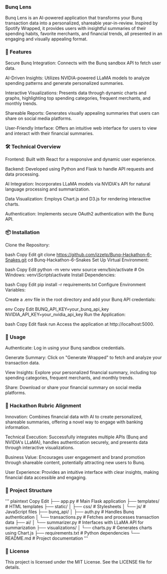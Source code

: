 ### Bunq Lens
Bunq Lens is an AI-powered application that transforms your Bunq transaction data into a personalized, shareable year-in-review. Inspired by Spotify Wrapped, it provides users with insightful summaries of their spending habits, favorite merchants, and financial trends, all presented in an engaging and visually appealing format.

### 🚀 Features
Secure Bunq Integration: Connects with the Bunq sandbox API to fetch user data.

AI-Driven Insights: Utilizes NVIDIA-powered LLaMA models to analyze spending patterns and generate personalized summaries.

Interactive Visualizations: Presents data through dynamic charts and graphs, highlighting top spending categories, frequent merchants, and monthly trends.

Shareable Reports: Generates visually appealing summaries that users can share on social media platforms.

User-Friendly Interface: Offers an intuitive web interface for users to view and interact with their financial summaries.

### 🛠️ Technical Overview
Frontend: Built with React for a responsive and dynamic user experience.

Backend: Developed using Python and Flask to handle API requests and data processing.

AI Integration: Incorporates LLaMA models via NVIDIA's API for natural language processing and summarization.

Data Visualization: Employs Chart.js and D3.js for rendering interactive charts.

Authentication: Implements secure OAuth2 authentication with the Bunq API.

### 📦 Installation
Clone the Repository:

bash
Copy
Edit
git clone https://github.com/izzetp/Bunq-Hackathon-6-Snakes.git
cd Bunq-Hackathon-6-Snakes
Set Up Virtual Environment:

bash
Copy
Edit
python -m venv venv
source venv/bin/activate  # On Windows: venv\Scripts\activate
Install Dependencies:

bash
Copy
Edit
pip install -r requirements.txt
Configure Environment Variables:

Create a .env file in the root directory and add your Bunq API credentials:

env
Copy
Edit
BUNQ_API_KEY=your_bunq_api_key
NVIDIA_API_KEY=your_nvidia_api_key
Run the Application:

bash
Copy
Edit
flask run
Access the application at http://localhost:5000.

### 🧪 Usage
Authenticate: Log in using your Bunq sandbox credentials.

Generate Summary: Click on "Generate Wrapped" to fetch and analyze your transaction data.

View Insights: Explore your personalized financial summary, including top spending categories, frequent merchants, and monthly trends.

Share: Download or share your financial summary on social media platforms.

### 🎯 Hackathon Rubric Alignment
Innovation: Combines financial data with AI to create personalized, shareable summaries, offering a novel way to engage with banking information.

Technical Execution: Successfully integrates multiple APIs (Bunq and NVIDIA's LLaMA), handles authentication securely, and presents data through interactive visualizations.

Business Value: Encourages user engagement and brand promotion through shareable content, potentially attracting new users to Bunq.

User Experience: Provides an intuitive interface with clear insights, making financial data accessible and engaging.

### 📁 Project Structure
'''
plaintext
Copy
Edit
├── app.py                 # Main Flask application
├── templates/             # HTML templates
├── static/
│   ├── css/               # Stylesheets
│   └── js/                # JavaScript files
├── bunq_api/
│   ├── auth.py            # Handles Bunq authentication
│   └── transactions.py    # Fetches and processes transaction data
├── ai/
│   └── summarizer.py      # Interfaces with LLaMA API for summarization
├── visualizations/
│   └── charts.py          # Generates charts using Chart.js
├── requirements.txt       # Python dependencies
└── README.md              # Project documentation
'''
### 📄 License
This project is licensed under the MIT License. See the LICENSE file for details.
